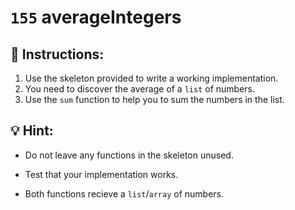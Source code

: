 # `155` averageIntegers

## 📝 Instructions:

1. Use the skeleton provided to write a working implementation.
2. You need to discover the average of a `list` of numbers.
3. Use the `sum` function to help you to sum the numbers in the list.
## :bulb: Hint:

* Do not leave any functions in the skeleton unused.

* Test that your implementation works.

* Both functions recieve a `list`/`array` of numbers.